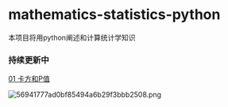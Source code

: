 # mathematics-statistics-python

本项目将用python阐述和计算统计学知识

### 持续更新中

[01 卡方和P值](https://github.com/duhanmin/mathematics-statistics-python/blob/master/01%20%E5%8D%A1%E6%96%B9%E5%92%8CP%E5%80%BC.py)


![56941777ad0bf85494a6b29f3bbb2508.png](en-resource://database/2191:0)

